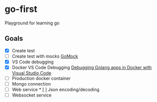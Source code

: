 # go-first

Playground for learning go

## Goals

* [x] Create test
* [ ] Create test with mocks [GoMock](https://github.com/golang/mock)
* [x] VS Code debugging
* [x] Docker VS Code Debugging
      [Debugging Golang apps in Docker with Visual Studio Code](https://blog.intelligentbee.com/2016/12/15/debugging-golang-apps-in-docker-with-visual-studio-code/)
* [ ] Production docker container
* [ ] Mongo connection
* [ ] Web service
      * [ ] Json encoding/decoding
* [ ] Websocket service
